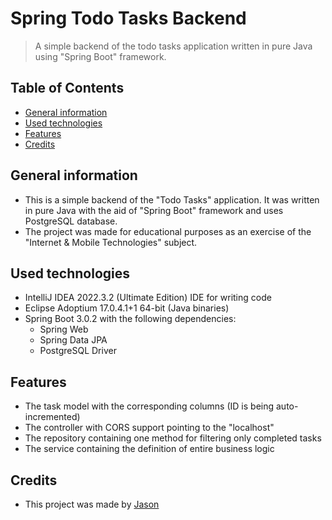 # Spring Todo Tasks Backend
> A simple backend of the todo tasks application written in pure Java using "Spring Boot" framework.

## Table of Contents
* [General information](#general-information)
* [Used technologies](#used-technologies)
* [Features](#features)
* [Credits](#credits)

## General information
- This is a simple backend of the "Todo Tasks" application. It was written in pure Java with the aid of "Spring Boot" framework and uses PostgreSQL database.
- The project was made for educational purposes as an exercise of the "Internet & Mobile Technologies" subject.

## Used technologies
- IntelliJ IDEA 2022.3.2 (Ultimate Edition) IDE for writing code
- Eclipse Adoptium 17.0.4.1+1 64-bit (Java binaries)
- Spring Boot 3.0.2 with the following dependencies:
  - Spring Web
  - Spring Data JPA
  - PostgreSQL Driver

## Features
- The task model with the corresponding columns (ID is being auto-incremented)
- The controller with CORS support pointing to the "localhost"
- The repository containing one method for filtering only completed tasks
- The service containing the definition of entire business logic

## Credits
- This project was made by [Jason](https://jasonxiii.pl "Jason. Cała informatyka w jednym miejscu! Oficjalna strona internetowa! Setki artykułów na różne tematy! Wszystko stworzone przez jedną osobę!")